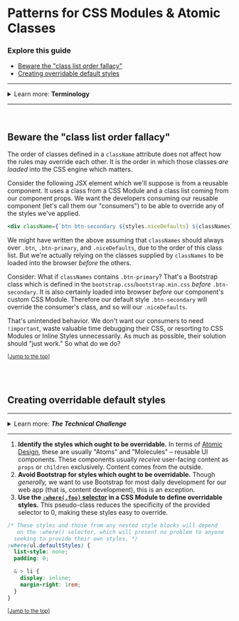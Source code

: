 # Patterns for CSS Modules & Atomic Classes

### Explore this guide
- [Beware the "class list order fallacy"](#beware-the-class-list-order-fallacy)
- [Creating overridable default styles](#creating-overridable-default-styles)

---

<details>
  <summary>Learn more: <strong>Terminology</strong></summary>
  <hr>
  <blockquote>
    <ul>
      <li>
        <strong><em>Atomic classes:</em></strong> Also known as "utility classes" or "helper classes."
      </li>
      <li>
        <strong><em>CSS Modules:</em></strong> An approach to pseudo-scoping classes and other custom identifiers in CSS (e.g. animation names, named grid lines, and named grid template areas), by prefixing these names with a hash, preventing name collisions. This transformation happens during the build process.
      </li>
    </ul>
  </blockquote>
</details>

---

<br>

## Beware the "class list order fallacy"
The order of classes defined in a `className` attribute does not affect how the rules may override each other. It is the order in which those classes _are loaded_ into the CSS engine which matters.

Consider the following JSX element which we'll suppose is from a reusable component. It uses a class from a CSS Module and a class list coming from our component props. We want the developers consuming our reusable component (let's call them our "consumers") to be able to override any of the styles we've applied.

```jsx
<div className={`btn btn-secondary ${styles.niceDefaults} ${classNames}`}>
```

We might have written the above assuming that `classNames` should always over `.btn`, `.btn-primary`, and `.niceDefaults`, due to the order of this class list. But we're actually relying on the classes supplied by `classNames` to be loaded into the browser _before_ the others.

Consider: What if `classNames` contains `.btn-primary`? That's a Bootstrap class which is defined in the `bootstrap.css`/`bootstrap.min.css` _before_ `.btn-secondary`. It is also certainly loaded into browser _before_ our component's custom CSS Module. Therefore our default style `.btn-secondary` will override the consumer's class, and so will our `.niceDefaults`.

That's unintended behavior. We don't want our consumers to need `!important`, waste valuable time debugging their CSS, or resorting to CSS Modules or Inline Styles unnecessarily. As much as possible, their solution should "just work." So what do we do?

<sup>\[[Jump to the top](#patterns-for-css-modules--atomic-classes)\]</sup>

<br><br>

## Creating overridable default styles

---

<details>
  <summary>Learn more: <strong><em>The Technical Challenge</em></strong></summary>
  <hr>
  <blockquote>
    <ol>
      <li>
        Incoming classes from props, Bootstrap classes, and our own component's custom classes will all usually match a selector with a specificity value of 10, and generally _should._ When two conflicting rules match in terms of specificity, <strong>the last to be read by the CSS engine will win</strong>.
      </li>
      <li>
        Bootstrap classes are defined in <strong>an order which is hidden away</strong> from us in an inconvenient-to-reference bundle file. Sometimes the order can be guessed, but this is unreliable.
      </li>
      <li>
        As for incoming classes from props and our own component's custom classes, it is, for a variety of reasons, <strong>impossible to be certain</strong> which class will be read by the CSS engine first except through experimentation.
      </li>
      <li>
        Bootstrap utility classes commonly use `!important`, <strong>elevating the rules beyond specificity</strong> (this can be thought of as ∞ specificity). That's normally fine for content development (which shouldn't need to be overridden), but it's bad news for a style rule specifically intended to be overridden.
      </li>
      <li>
        Together these traits make it easy to design UI components which resist later styling and confound expectations, contributing to the common complaints that CSS development is fraught with time-consuming trial-and-error and mysterious behavior.
      </li>
    </ol>
    <p><em>Therefore...</em></p>
  </blockquote>
</details>

---

1. **Identify the styles which ought to be overridable.** In terms of [Atomic Design](https://www.justinmind.com/ui-design/atomic-design), these are usually "Atoms" and "Molecules" – reusable UI components. These components usually _receive_ user-facing content as `props` or `children` exclusively. Content comes from the outside.
2. **Avoid Bootstrap for styles which ought to be overridable.** Though _generally,_ we want to use Bootstrap for most daily development for our web app (that is, content development), this is an exception.
3. **Use the [`:where(.foo)` selector](https://developer.mozilla.org/en-US/docs/Web/CSS/:where) in a CSS Module to define overridable styles.** This pseudo-class reduces the specificity of the provided selector to 0, making these styles easy to override.

```css
/* These styles and those from any nested style blocks will depend
   on the :where() selector, which will present no problem to anyone
  seeking to provide their own styles. */
:where(ul.defaultStyles) {
  list-style: none;
  padding: 0;

  & > li {
    display: inline;
    margin-right: 1rem;
  }
}
```

<sup>\[[Jump to the top](#patterns-for-css-modules--atomic-classes)\]</sup>

<br><br><br><br>
